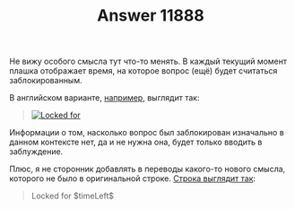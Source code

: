 ﻿---
title: "Answer 11888"
se.owner.user_id: 176217
se.owner.display_name: "αλεχολυτ"
se.owner.link: "https://ru.meta.stackoverflow.com/users/176217/%ce%b1%ce%bb%ce%b5%cf%87%ce%bf%ce%bb%cf%85%cf%84"
se.answer_id: 11888
se.question_id: 11887
se.post_type: answer
se.is_accepted: False
---
<p>Не вижу особого смысла тут что-то менять. В каждый текущий момент плашка отображает время, на которое вопрос (ещё) будет считаться заблокированным.</p>
<p>В английском варианте, <a href="https://stackoverflow.com/q/70954789/3240681">например</a>, выглядит так:</p>
<blockquote>
<p><a href="https://i.stack.imgur.com/tnSNI.png" rel="nofollow noreferrer"><img src="https://i.stack.imgur.com/tnSNI.png" alt="Locked for" /></a></p>
</blockquote>
<p>Информации о том, насколько вопрос был заблокирован изначально в данном контексте нет, да и не нужна она, будет только вводить в заблуждение.</p>
<p>Плюс, я не сторонник добавлять в переводы какого-то нового смысла, которого не было в оригинальной строке. <a href="https://ru.traducir.win/strings/13534" rel="nofollow noreferrer">Строка выглядит так</a>:</p>
<blockquote>
<p>Locked for $timeLeft$</p>
</blockquote>
